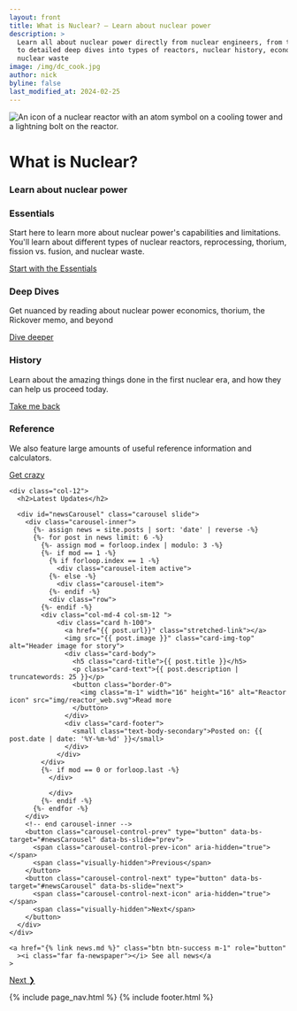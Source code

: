 ```yaml
---
layout: front
title: What is Nuclear? – Learn about nuclear power
description: >
  Learn all about nuclear power directly from nuclear engineers, from the basics
  to detailed deep dives into types of reactors, nuclear history, economics, and
  nuclear waste
image: /img/dc_cook.jpg
author: nick
byline: false
last_modified_at: 2024-02-25
---
```


<div class="position-relative overflow-hidden p-3 p-md-5 m-md-3 text-center bg-body-tertiary">
  <div class="col-md-6 p-lg-3 mx-auto my-3">
    <img
      src="/img/reactor_web.svg"
      class="img-fluid w-50"
      alt="
        An icon of
        a nuclear reactor with an atom symbol on a cooling tower and a lightning bolt on the
        reactor.
      "
      {% imagesize img/reactor_web.svg:props %}
    >
    <h1 class="display-3 fw-bold">What is Nuclear?</h1>
    <h3 class="fw-normal text-muted mb-3">Learn about nuclear power</h3>
  </div>
</div>

<div class="container">
  <main>
    <div class="container px-4 py-3">
      <div class="row g-4 py-3 row-cols-1 row-cols-lg-3">
        <div class="col feature">
          <div class="card border-0">
            <a href="{% link essentials.md %}" class="stretched-link"></a>
            <div class="feature-icon d-inline-flex align-items-center justify-content-center fs-2 mb-3">
              <i class="fas fa-user-graduate"></i>
            <h3 class="fs-2 mx-2 mb-0 text-body-emphasis">Essentials</h3>
            </div>
            <p>
              Start here to learn more about nuclear power's capabilities and limitations. You'll learn about different
              types of nuclear reactors, reprocessing, thorium, fission vs. fusion, and nuclear waste.
            </p>
            <a href="{% link essentials.md %}" class="icon-link"> Start with the Essentials </a>
          </div>
        </div>
        <div class="col feature">
          <div class="card border-0">
          <a href="{% link deep-dives.html %}" class="stretched-link"></a>
          <div class="feature-icon d-inline-flex align-items-center justify-content-center fs-2 mb-3">
            <i class="fas fa-book-open"></i>
            <h3 class="fs-2 mx-2 mb-0 text-body-emphasis">Deep Dives</h3>
          </div>
          <p>Get nuanced by reading about nuclear power economics, thorium, the Rickover memo, and beyond</p>
          <a href="{% link deep-dives.html %}" class="icon-link">Dive deeper</a>
        </div>
        </div>
        <div class="col feature">
          <div class="card border-0">
          <a href="{% link histories.html %}" class="stretched-link"></a>
          <div class="feature-icon d-inline-flex align-items-center justify-content-center fs-2 mb-3">
            <i class="fas fa-history"></i>
            <h3 class="fs-2 mx-2 mb-0 text-body-emphasis">History</h3>
          </div>
          <p>Learn about the amazing things done in the first nuclear era, and how they 
          can help us proceed today.</p>
          <a href="{% link histories.html %}" class="icon-link">Take me back</a>
        </div>
        </div>
        <div class="col">
          <div class="card border-0">
          <a href="{% link reference.html %}" class="stretched-link"></a>
          <div class="feature-icon d-inline-flex align-items-center justify-content-center fs-2 mb-3">
            <i class="far fa-folder-open"></i>
            <h3 class="fs-2 mx-2 mb-0 text-body-emphasis">Reference</h3>
          </div>
          <p>
            We also feature large amounts of useful reference information and calculators. 
          </p>
          <a href="{% link reference.html %}" class="icon-link">Get crazy</a>
        </div>
        </div>
      </div>
    </div>

    <div class="col-12">
      <h2>Latest Updates</h2>

      <div id="newsCarousel" class="carousel slide">
        <div class="carousel-inner">
          {%- assign news = site.posts | sort: 'date' | reverse -%}
          {%- for post in news limit: 6 -%}
            {%- assign mod = forloop.index | modulo: 3 -%}
            {%- if mod == 1 -%}
              {% if forloop.index == 1 -%}
                <div class="carousel-item active">
              {%- else -%}
                <div class="carousel-item">
              {%- endif -%}
              <div class="row">
            {%- endif -%}
            <div class="col-md-4 col-sm-12 ">
                <div class="card h-100">
                  <a href="{{ post.url}}" class="stretched-link"></a>
                  <img src="{{ post.image }}" class="card-img-top" alt="Header image for story">
                  <div class="card-body">
                    <h5 class="card-title">{{ post.title }}</h5>
                    <p class="card-text">{{ post.description | truncatewords: 25 }}</p>
                    <button class="border-0">
                      <img class="m-1" width="16" height="16" alt="Reactor icon" src="img/reactor_web.svg">Read more
                    </button>
                  </div>
                  <div class="card-footer">
                    <small class="text-body-secondary">Posted on: {{ post.date | date: '%Y-%m-%d' }}</small>
                  </div>
                </div>
            </div>
            {%- if mod == 0 or forloop.last -%}
              </div>

              </div>
            {%- endif -%}
          {%- endfor -%}
        </div>
        <!-- end carousel-inner -->
        <button class="carousel-control-prev" type="button" data-bs-target="#newsCarousel" data-bs-slide="prev">
          <span class="carousel-control-prev-icon" aria-hidden="true"></span>
          <span class="visually-hidden">Previous</span>
        </button>
        <button class="carousel-control-next" type="button" data-bs-target="#newsCarousel" data-bs-slide="next">
          <span class="carousel-control-next-icon" aria-hidden="true"></span>
          <span class="visually-hidden">Next</span>
        </button>
      </div>
    </div>

    <a href="{% link news.md %}" class="btn btn-success m-1" role="button"
      ><i class="far fa-newspaper"></i> See all news</a
    >

  </main>

  <div class="row">
    <div class="col-md-12">
      <a href="{% link essentials.md %}" class="btn btn-success m-1" role="button">Next &#10095;</a>
    </div>
  </div>

{% include page_nav.html %}
{% include footer.html %}

</div>
<!-- end container -->
